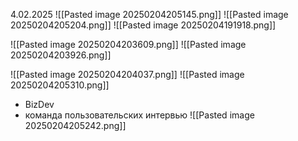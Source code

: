 4.02.2025
![[Pasted image 20250204205145.png]]
![[Pasted image 20250204205204.png]]
![[Pasted image 20250204191918.png]]

![[Pasted image 20250204203609.png]]
![[Pasted image 20250204203926.png]]

![[Pasted image 20250204204037.png]]
![[Pasted image 20250204205310.png]]
- BizDev
- команда пользовательских интервью
![[Pasted image 20250204205242.png]]
